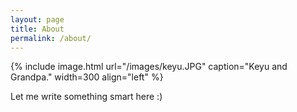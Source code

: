 ```yaml
---
layout: page
title: About
permalink: /about/
---
```


{% include image.html url="/images/keyu.JPG" caption="Keyu and Grandpa." width=300 align="left" %}

Let me write something smart here :)

